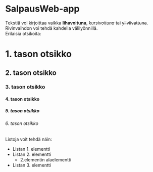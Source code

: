 # SalpausWeb-app

Tekstiä voi kirjoittaa vaikka **lihavoituna**, *kursivoituna* tai ~~yliviivattuna~~.  
Rivinvaihdon voi tehdä kahdella välilyönnillä.  
Erilaisia otsikoita:  
# 1. tason otsikko
## 2. tason otsikko 
### 3. tason otsikko
#### 4. tason otsikko
##### 5. tason otsikko
###### 6. tason otsikko
<!--Tähän tulee kommenttitekstiä-->
Listoja voit tehdä näin:  
* Listan 1. elementti
* Listan 2. elementti
    * 2.elementin alaelementti
* Listan 3. elementti
